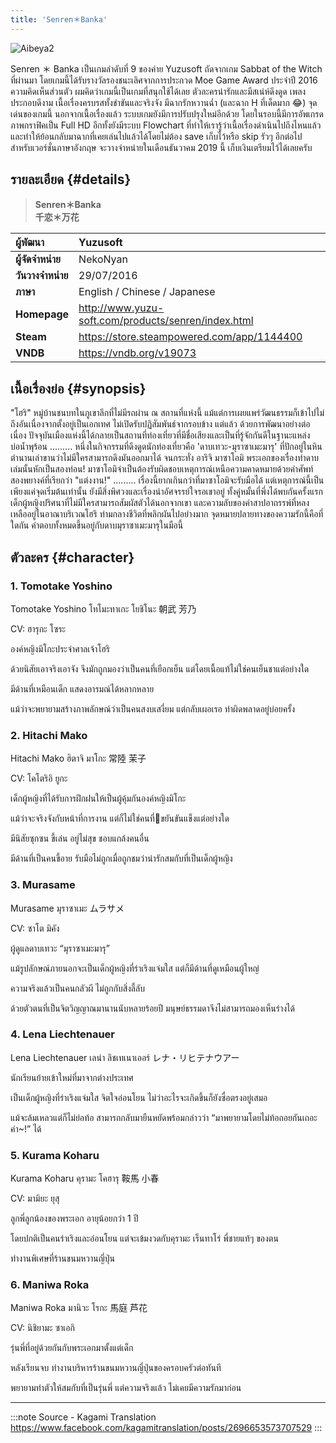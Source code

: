 ```yaml
---
title: 'Senren＊Banka'
---
```


![Aibeya2](/img/visualnovel/preview/aibeya2.jpeg)

Senren ＊ Banka เป็นเกมลำดับที่ 9 ของค่าย Yuzusoft ถัดจากเกม Sabbat of the Witch ที่ผ่านมา โดยเกมนี้ได้รับรางวัลรองชนะเลิศจากการประกวด Moe Game Award ประจำปี 2016
ความคิดเห็นส่วนตัว ผมคิดว่าเกมนี้เป็นเกมที่สนุกใช้ได้เลย ตัวละครน่ารักและมีสเน่ห์ดึงดูด เพลงประกอบดีงาม เนื้อเรื่องครบรสทั้งขำขันและจริงจัง มีฉากรักหวานฉ่ำ (และฉาก H ที่เด็ดมาก 😂)
จุดเด่นของเกมนี้ นอกจากเนื้อเรื่องแล้ว ระบบเกมยังมีการปรับปรุงใหม่อีกด้วย โดยในรอบนี้มีการอัพเกรดภาพกราฟิคเป็น Full HD อีกทั้งยังมีระบบ Flowchart ที่ทำให้เรารู้ว่าเนื้อเรื่องดำเนินไปถึงไหนแล้ว และทำให้ย้อนกลับมาฉากที่เคยเล่นไปแล้วได้โดยไม่ต้อง save เก็บไว้หรือ skip รัวๆ อีกต่อไป
สำหรับเวอร์ชั่นภาษาอังกฤษ จะวางจำหน่ายในเดือนธันวาคม 2019 นี้ เก็บเงินเตรียมไว้ได้เลยครับ

## รายละเอียด {#details}

> **Senren＊Banka**  
> **千恋＊万花**

| ผู้พัฒนา | Yuzusoft |
| :---- | :---- |
| **ผู้จัดจำหน่าย** | NekoNyan |
| **วันวางจำหน่าย** | 29/07/2016 |
| **ภาษา** | English / Chinese / Japanese |
| **Homepage** | http://www.yuzu-soft.com/products/senren/index.html |
| **Steam** | https://store.steampowered.com/app/1144400 |
| **VNDB** | https://vndb.org/v19073 |

## เนื้อเรื่องย่อ {#synopsis}

"โฮริ" หมู่บ้านชนบทในภูเขาลึกที่ไม่มีรถผ่าน
ณ สถานที่แห่งนี้ แม้แต่การเผยแพร่วัฒนธรรมก็เข้าไปไม่ถึงอันเนื่องจากตั้งอยู่เป็นเอกเทศ ไม่เปิดรับปฏิสัมพันธ์จากรอบข้าง
แต่แล้ว ด้วยการพัฒนาอย่างต่อเนื่อง ปัจจุบันเมืองแห่งนี้ได้กลายเป็นสถานที่ท่องเที่ยวที่มีชื่อเสียงและเป็นที่รู้จักกันดีในฐานะแหล่งบ่อน้ำพุร้อน
.........
หนึ่งในกิจกรรมที่ดึงดูดนักท่องเที่ยวคือ 'ดาบเทวะ-มุราซาเมะมารุ' ที่ปักอยู่ในหิน ตำนานเล่าขานว่าไม่มีใครสามารถดึงมันออกมาได้
จนกระทั่ง อาริจิ มาซาโอมิ พระเอกของเรื่องทำดาบเล่มนั้นหักเป็นสองท่อน!
มาซาโอมิจำเป็นต้องรับผิดชอบเหตุการณ์เหนือความคาดหมายด้วยคำศัพท์สองพยางค์ที่เรียกว่า "แต่งงาน!"
.........
เรื่องนี้ยากเกินกว่าที่มาซาโอมิจะรับมือได้ แต่เหตุการณ์นี้เป็นเพียงแค่จุดเริ่มต้นเท่านั้น ยังมีสิ่งพิศวงและเรื่องน่าอัศจรรย์ใจรอเขาอยู่
ทั้งคู่หมั้นที่พึ่งได้พบกันครั้งแรก 
เด็กผู้หญิงปริศนาที่ไม่มีใครสามารถสัมผัสตัวได้นอกจากเขา 
และความลับของคำสาปอาถรรพ์ที่หลงเหลืออยู่ในอาณาบริเวณโฮริ
ท่ามกลางชีวิตที่พลิกผันไปอย่างมาก จุดหมายปลายทางของความรักนี้คือที่ใดกัน
คำตอบทั้งหมดขึ้นอยู่กับดาบมุราซาเมะมารุในมือนี้

## ตัวละคร {#character}

### 1. Tomotake Yoshino

Tomotake Yoshino
โทโมะทาเกะ โยชิโนะ
朝武 芳乃

CV: ฮารุกะ โซระ

องค์หญิงมิโกะประจำศาลเจ้าโฮริ

ด้วยนิสัยเอาจริงเอาจัง จึงมักถูกมองว่าเป็นคนที่เยือกเย็น แต่โดยเนื้อแท้ไม่ใช่คนเย็นชาแต่อย่างใด

มีด้านที่เหมือนเด็ก แสดงอารมณ์ได้หลากหลาย

แม้ว่าจะพยายามสร้างภาพลักษณ์ว่าเป็นคนสงบเสงี่ยม แต่กลับเผอเรอ ทำผิดพลาดอยู่บ่อยครั้ง

### 2. Hitachi Mako

Hitachi Mako
ฮิตาจิ มาโกะ
常陸 茉子

CV: โคโตริอิ ยูกะ

เด็กผู้หญิงที่ได้รับการฝึกฝนให้เป็นผู้คุ้มกันองค์หญิงมิโกะ

แม้ว่าจะจริงจังกับหน้าที่การงาน แต่ก็ไม่ใช่คนที่ขยันขันแข็งแต่อย่างใด

มีนิสัยซุกซน ขี้เล่น อยู่ไม่สุข ชอบแกล้งคนอื่น

มีด้านที่เป็นคนขี้อาย รับมือไม่ถูกเมื่อถูกชมว่าน่ารักสมกับที่เป็นเด็กผู้หญิง

### 3. Murasame

Murasame
มุราซาเมะ
ムラサメ

CV: ซาโต มิคัง

ผู้ดูแลดาบเทวะ “มุราซาเมะมารุ”

แม้รูปลักษณ์ภายนอกจะเป็นเด็กผู้หญิงที่ร่าเริงแจ่มใส แต่ก็มีด้านที่ดูเหมือนผู้ใหญ่

ความจริงแล้วเป็นคนกลัวผี ไม่ถูกกับสิ่งลี้ลับ

ด้วยตัวตนที่เป็นจิตวิญญาณมานานนับหลายร้อยปี มนุษย์ธรรมดาจึงไม่สามารถมองเห็นร่างได้
### 4. Lena Liechtenauer

Lena Liechtenauer
เลน่า ลิชเทเนาเออร์
レナ・リヒテナウアー

นักเรียนย้ายเข้าใหม่ที่มาจากต่างประเทศ

เป็นเด็กผู้หญิงที่ร่าเริงแจ่มใส จิตใจอ่อนโยน ไม่ว่าอะไรจะเกิดขึ้นก็ยังซื่อตรงอยู่เสมอ

แม้จะล้มเหลวแต่ก็ไม่ย่อท้อ สามารถกลับมายืนหยัดพร้อมกล่าวว่า “มาพยายามโดยไม่ท้อถอยกันเถอะค่า~!” ได้

### 5. Kurama Koharu

Kurama Koharu
คุรามะ โคฮารุ
鞍馬 小春

CV: มามิยะ ยุสุ

ลูกพี่ลูกน้องของพระเอก อายุน้อยกว่า 1 ปี

โดยปกติเป็นคนร่าเริงและอ่อนโยน แต่จะเข้มงวดกับคุรามะ เร็นทาโร่ พี่ชายแท้ๆ ของตน

ทำงานพิเศษที่ร้านขนมหวานญี่ปุ่น

### 6. Maniwa Roka

Maniwa Roka
มานิวะ โรกะ
馬庭 芦花

CV: นิชิยามะ ซาเอกิ

รุ่นพี่ที่อยู่ด้วยกันกับพระเอกมาตั้งแต่เด็ก

หลังเรียนจบ ทำงานบริหารร้านขนมหวานญี่ปุ่นของครอบครัวต่อทันที

พยายามทำตัวให้สมกับที่เป็นรุ่นพี่ แต่ความจริงแล้ว ไม่เคยมีความรักมาก่อน

---
:::note Source - Kagami Translation
https://www.facebook.com/kagamitranslation/posts/2696653573707529
:::